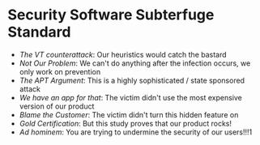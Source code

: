 Security Software Subterfuge Standard
=====================================

* _The VT counterattack_: Our heuristics would catch the bastard
* _Not Our Problem_: We can't do anything after the infection occurs, we only work on prevention
* _The APT Argument_: This is a highly sophisticated / state sponsored attack
* _We have an app for that_: The victim didn't use the most expensive version of our product
* _Blame the Customer_: The victim didn't turn this hidden feature on
* _Gold Certification_: But this study proves that our product rocks!
* _Ad hominem_: You are trying to undermine the security of our users!!!1

